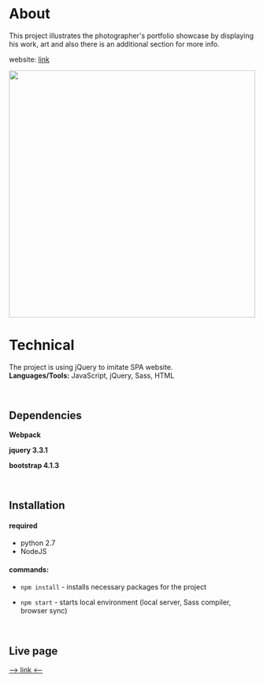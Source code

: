 # About

This project illustrates the photographer's portfolio showcase by displaying his work, art and also there is an additional section for more info.
<br/>

website: [link](https://photography-portfolio-app.netlify.app/)

<img src="https://user-images.githubusercontent.com/43997053/148531578-0e3515f4-c427-421f-be2f-1f02f857de30.PNG" width="500">

<br/>

# Technical

The project is using jQuery to imitate SPA website. <br/>
**Languages/Tools:** JavaScript, jQuery, Sass, HTML

<br/>

## Dependencies

**Webpack**

**jquery 3.3.1**

**bootstrap 4.1.3**

<br/>

## Installation

#### required

- python 2.7
- NodeJS

#### commands:

- `npm install` - installs necessary packages for the project

- `npm start` - starts local environment (local server, Sass compiler, browser sync)

<br/>

## Live page

[--> link <--](https://photography-portfolio-app.netlify.app/)
